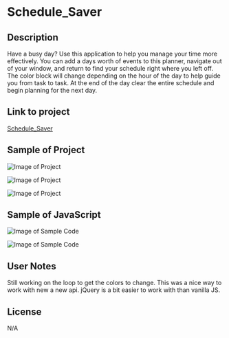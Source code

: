 # Schedule_Saver

## Description 
Have a busy day?  Use this application to help you manage your time more effectively.  You can add a days worth of events to this planner, navigate out of your window, and return to find your schedule right where you left off.  The color block will change depending on the hour of the day to help guide you from task to task.  At the end of the day clear the entire schedule and begin planning for the next day.  

## Link to project 
[Schedule_Saver](https://lauragwendolynburch.github.io/Schedule_Saver/)

## Sample of Project 
![ Image of Project ](./images/)

![ Image of Project ](./images/)

![ Image of Project ](./images/)

## Sample of JavaScript
![ Image of Sample Code ](./images/)

![ Image of Sample Code ](./images/)

## User Notes
Still working on the loop to get the colors to change.  This was a nice way to work with new a new api. jQuery is a bit easier to work with than vanilla JS.  

## License
N/A